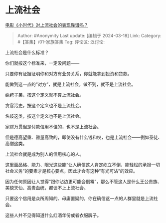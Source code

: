 # 上流社会
[电影《小时代》对上流社会的表现靠谱吗？](https://www.zhihu.com/question/21454378/answer/3433779334)

> Author: #Anonymity
> Last update: [编辑于 2024-03-18]
> Link:
> Category: #【答集】/01-家族答集
> Tag: 
> 评论区:
> 泛讨论:

上流社会是什么标准？

你们就按这个标准来，一定没问题——

只要你有证据证明你和对方有业务关系，你就能拿到投资和贷款。

能做到这一点的“对方”，就是上流社会，做不到，就不是上流社会。

纨绔子弟，按这个定义就不算上流社会。

贪官污吏，按这个定义也不是上流社会。

名妓这类，按这个定义也不是上流社会。

家财万贯但是付款信用不佳的，也不是上流社会。

但是德高望重、雅量高致的，即使没有什么钱和权，也是上流社会——例如圣徒、高僧这类。

上流社会就是成为别人的信用核心的人。

这里面品格、能力、眼光这些能“让人确信这人肯定屹立不倒、能轻松的承担一切社会义务”的要素才是核心要点，因此才会有这种“有光可沾”的效应。

因为任何原因让人觉得“跟你沾边更可能会倒霉”，那么不管这人是什么王公贵族、美貌天仙、高贵血统，都谈不上上流社会。

只要这个信用是众所周知的、毋庸置疑的，你在确信这一点的人群里就是上流社会。

这些人并不见得知道什么红酒年份或者衣服牌子。